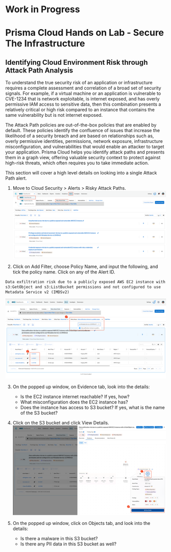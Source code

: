 # Work in Progress
# Prisma Cloud Hands on Lab - Secure The Infrastructure
## Identifying Cloud Environment Risk through Attack Path Analysis

To understand the true security risk of an application or infrastructure requires a complete assessment and correlation of a broad set of security signals. For example, if a virtual machine or an application is vulnerable to CVE-1234 that is network exploitable, is internet exposed, and has overly permissive IAM access to sensitive data, then this combination presents a relatively critical or high risk compared to an instance that contains the same vulnerability but is not internet exposed.

The Attack Path policies are out-of-the-box policies that are enabled by default. These policies identify the confluence of issues that increase the likelihood of a security breach and are based on relationships such as, overly permissive identities, permissions, network exposure, infrastructure misconfiguration, and vulnerabilities that would enable an attacker to target your application. Prisma Cloud helps you identify attack paths and presents them in a graph view, offering valuable security context to protect against high-risk threats, which often requires you to take immediate action.

This section will cover a high level details on looking into a single Attack Path alert.

1. Move to Cloud Security > Alerts > Risky Attack Paths.
![alt text](/resources/pc-attackpath-1.png?raw=true)

2. Click on Add Filter, choose Policy Name, and input the following, and tick the policy name. Click on any of the Alert ID.
```
Data exfiltration risk due to a publicly exposed AWS EC2 instance with s3:GetObject and s3:ListBucket permissions and not configured to use Metadata Service v2 (IMDSv2)
```
![alt text](/resources/pc-attackpath-2.png?raw=true)

3. On the popped up window, on Evidence tab, look into the details:
    * Is the EC2 instance internet reachable? If yes, how?
    * What misconfiguration does the EC2 instance has? 
    * Does the instance has access to S3 bucket? If yes, what is the name of the S3 bucket?

4. Click on the S3 bucket and click View Details.
![alt text](/resources/pc-attackpath-3.png?raw=true)

5. On the popped up window, click on Objects tab, and look into the details:
    * Is there a malware in this S3 bucket?
    * Is there any PII data in this S3 bucket as well?

